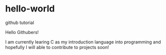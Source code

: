 # hello-world
github tutorial 

Hello Githubers!

I am currently learing C as my introduction language into programming and hopefully I will able to contribute to projects soon! 
